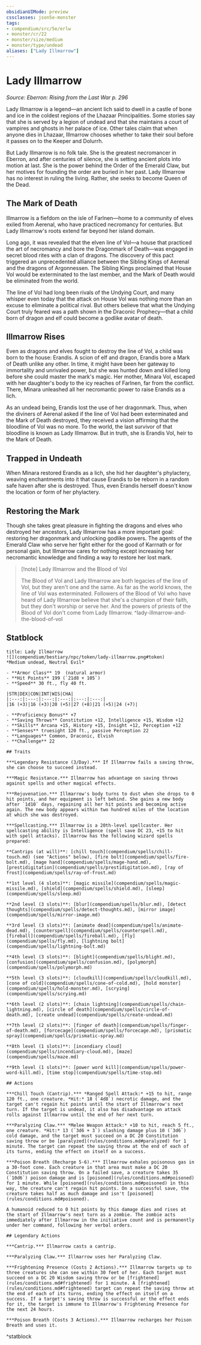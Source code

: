 ```yaml
---
obsidianUIMode: preview
cssclasses: json5e-monster
tags:
- compendium/src/5e/erlw
- monster/cr/22
- monster/size/medium
- monster/type/undead
aliases: ["Lady Illmarrow"]
---
```

# Lady Illmarrow
*Source: Eberron: Rising from the Last War p. 296*  

Lady Illmarrow is a legend—an ancient lich said to dwell in a castle of bone and ice in the coldest regions of the Lhazaar Principalities. Some stories say that she is served by a legion of undead and that she maintains a court of vampires and ghosts in her palace of ice. Other tales claim that when anyone dies in Lhazaar, Illmarrow chooses whether to take their soul before it passes on to the Keeper and Dolurrh.

But Lady Illmarrow is no folk tale. She is the greatest necromancer in Eberron, and after centuries of silence, she is setting ancient plots into motion at last. She is the power behind the Order of the Emerald Claw, but her motives for founding the order are buried in her past. Lady Illmarrow has no interest in ruling the living. Rather, she seeks to become Queen of the Dead.

## The Mark of Death

Illmarrow is a fiefdom on the isle of Farlnen—home to a community of elves exiled from Aerenal, who have practiced necromancy for centuries. But Lady Illmarrow's roots extend far beyond her island domain.

Long ago, it was revealed that the elven line of Vol—a house that practiced the art of necromancy and bore the Dragonmark of Death—was engaged in secret blood rites with a clan of dragons. The discovery of this pact triggered an unprecedented alliance between the Sibling Kings of Aerenal and the dragons of Argonnessen. The Sibling Kings proclaimed that House Vol would be exterminated to the last member, and the Mark of Death would be eliminated from the world.

The line of Vol had long been rivals of the Undying Court, and many whisper even today that the attack on House Vol was nothing more than an excuse to eliminate a political rival. But others believe that what the Undying Court truly feared was a path shown in the Draconic Prophecy—that a child born of dragon and elf could become a godlike avatar of death.

## Illmarrow Rises

Even as dragons and elves fought to destroy the line of Vol, a child was born to the house: Erandis. A scion of elf and dragon, Erandis bore a Mark of Death unlike any other. In time, it might have been her gateway to immortality and unrivaled power, but she was hunted down and killed long before she could master the mark's magic. Her mother, Minara Vol, escaped with her daughter's body to the icy reaches of Farlnen, far from the conflict. There, Minara unleashed all her necromantic power to raise Erandis as a lich.

As an undead being, Erandis lost the use of her dragonmark. Thus, when the diviners of Aerenal asked if the line of Vol had been exterminated and the Mark of Death destroyed, they received a vision affirming that the bloodline of Vol was no more. To the world, the last survivor of that bloodline is known as Lady Illmarrow. But in truth, she is Erandis Vol, heir to the Mark of Death.

## Trapped in Undeath

When Minara restored Erandis as a lich, she hid her daughter's phylactery, weaving enchantments into it that cause Erandis to be reborn in a random safe haven after she is destroyed. Thus, even Erandis herself doesn't know the location or form of her phylactery.

## Restoring the Mark

Though she takes great pleasure in fighting the dragons and elves who destroyed her ancestors, Lady Illmarrow has a more important goal: restoring her dragonmark and unlocking godlike powers. The agents of the Emerald Claw who serve her fight either for the good of Karrnath or for personal gain, but Illmarrow cares for nothing except increasing her necromantic knowledge and finding a way to restore her lost mark.

> [!note] Lady Illmarrow and the Blood of Vol
> 
> The Blood of Vol and Lady Illmarrow are both legacies of the line of Vol, but they aren't one and the same. As far as the world knows, the line of Vol was exterminated. Followers of the Blood of Vol who have heard of Lady Illmarrow believe that she's a champion of their faith, but they don't worship or serve her. And the powers of priests of the Blood of Vol don't come from Lady Illmarrow.
^lady-illmarrow-and-the-blood-of-vol

## Statblock

```ad-statblock
title: Lady Illmarrow
![](compendium/bestiary/npc/token/lady-illmarrow.png#token)
*Medium undead, Neutral Evil*

- **Armor Class** 19  (natural armor)
- **Hit Points** 199 (`21d8 + 105`)
- **Speed** 30 ft., fly 40 ft.

|STR|DEX|CON|INT|WIS|CHA|
|:---:|:---:|:---:|:---:|:---:|:---:|
|16 (+3)|16 (+3)|20 (+5)|27 (+8)|21 (+5)|24 (+7)|

- **Proficiency Bonus** +7
- **Saving Throws** Constitution +12, Intelligence +15, Wisdom +12
- **Skills** Arcana +15, History +15, Insight +12, Perception +12
- **Senses** truesight 120 ft., passive Perception 22
- **Languages** Common, Draconic, Elvish
- **Challenge** 22

## Traits

***Legendary Resistance (3/Day).*** If Illmarrow fails a saving throw, she can choose to succeed instead.

***Magic Resistance.*** Illmarrow has advantage on saving throws against spells and other magical effects.

***Rejuvenation.*** Illmarrow's body turns to dust when she drops to 0 hit points, and her equipment is left behind. She gains a new body after `1d10` days, regaining all her hit points and becoming active again. The new body appears within two hundred miles of the location at which she was destroyed.

***Spellcasting.*** Illmarrow is a 20th-level spellcaster. Her spellcasting ability is Intelligence (spell save DC 23, +15 to hit with spell attacks). Illmarrow has the following wizard spells prepared:

**Cantrips (at will)**: [chill touch](compendium/spells/chill-touch.md) (see "Actions" below), [fire bolt](compendium/spells/fire-bolt.md), [mage hand](compendium/spells/mage-hand.md), [prestidigitation](compendium/spells/prestidigitation.md), [ray of frost](compendium/spells/ray-of-frost.md)

**1st level (4 slots)**: [magic missile](compendium/spells/magic-missile.md), [shield](compendium/spells/shield.md), [sleep](compendium/spells/sleep.md)

**2nd level (3 slots)**: [blur](compendium/spells/blur.md), [detect thoughts](compendium/spells/detect-thoughts.md), [mirror image](compendium/spells/mirror-image.md)

**3rd level (3 slots)**: [animate dead](compendium/spells/animate-dead.md), [counterspell](compendium/spells/counterspell.md), [fireball](compendium/spells/fireball.md), [fly](compendium/spells/fly.md), [lightning bolt](compendium/spells/lightning-bolt.md)

**4th level (3 slots)**: [blight](compendium/spells/blight.md), [confusion](compendium/spells/confusion.md), [polymorph](compendium/spells/polymorph.md)

**5th level (3 slots)**: [cloudkill](compendium/spells/cloudkill.md), [cone of cold](compendium/spells/cone-of-cold.md), [hold monster](compendium/spells/hold-monster.md), [scrying](compendium/spells/scrying.md)

**6th level (2 slots)**: [chain lightning](compendium/spells/chain-lightning.md), [circle of death](compendium/spells/circle-of-death.md), [create undead](compendium/spells/create-undead.md)

**7th level (2 slots)**: [finger of death](compendium/spells/finger-of-death.md), [forcecage](compendium/spells/forcecage.md), [prismatic spray](compendium/spells/prismatic-spray.md)

**8th level (1 slots)**: [incendiary cloud](compendium/spells/incendiary-cloud.md), [maze](compendium/spells/maze.md)

**9th level (1 slots)**: [power word kill](compendium/spells/power-word-kill.md), [time stop](compendium/spells/time-stop.md)

## Actions

***Chill Touch (Cantrip).*** *Ranged Spell Attack:* +15 to hit, range 120 ft., one creature. *Hit:* 18 (`4d8`) necrotic damage, and the target can't regain hit points until the start of Illmarrow's next turn. If the target is undead, it also has disadvantage on attack rolls against Illmarrow until the end of her next turn.

***Paralyzing Claw.*** *Melee Weapon Attack:* +10 to hit, reach 5 ft., one creature. *Hit:* 13 (`3d6 + 3`) slashing damage plus 10 (`3d6`) cold damage, and the target must succeed on a DC 20 Constitution saving throw or be [paralyzed](rules/conditions.md#paralyzed) for 1 minute. The target can repeat the saving throw at the end of each of its turns, ending the effect on itself on a success.

***Poison Breath (Recharge 5-6).*** Illmarrow exhales poisonous gas in a 30-foot cone. Each creature in that area must make a DC 20 Constitution saving throw. On a failed save, a creature takes 35 (`10d6`) poison damage and is [poisoned](rules/conditions.md#poisoned) for 1 minute. While [poisoned](rules/conditions.md#poisoned) in this way, the creature can't regain hit points. On a successful save, the creature takes half as much damage and isn't [poisoned](rules/conditions.md#poisoned).

A humanoid reduced to 0 hit points by this damage dies and rises at the start of Illmarrow's next turn as a zombie. The zombie acts immediately after Illmarrow in the initiative count and is permanently under her command, following her verbal orders.

## Legendary Actions

***Cantrip.*** Illmarrow casts a cantrip.

***Paralyzing Claw.*** Illmarrow uses her Paralyzing Claw.

***Frightening Presence (Costs 2 Actions).*** Illmarrow targets up to three creatures she can see within 30 feet of her. Each target must succeed on a DC 20 Wisdom saving throw or be [frightened](rules/conditions.md#frightened) for 1 minute. A [frightened](rules/conditions.md#frightened) target can repeat the saving throw at the end of each of its turns, ending the effect on itself on a success. If a target's saving throw is successful or the effect ends for it, the target is immune to Illmarrow's Frightening Presence for the next 24 hours.

***Poison Breath (Costs 3 Actions).*** Illmarrow recharges her Poison Breath and uses it.
```
^statblock